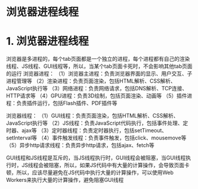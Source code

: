 # 浏览器进程线程

# 1. 浏览器进程线程

浏览器是多进程的，每个tab页面都是一个独立的进程，每个进程都有自己的渲染线程、JS线程、GUI线程等，所以，当某个tab页面卡死时，不会影响其他tab页面的运行
浏览器进程： 
（1）浏览器主进程：负责浏览器界面的显示、用户交互、子进程管理等 
（2）渲染进程：负责页面渲染，包括HTML解析、CSS解析、JavaScript执行等 
（3）网络进程：负责网络请求，包括DNS解析、TCP连接、HTTP请求等 
（4）GPU进程：负责3D绘制，包括页面渲染、动画等 
（5）插件进程：负责插件运行，包括Flash插件、PDF插件等

浏览器线程： 
（1）GUI线程：负责页面渲染，包括HTML解析、CSS解析、JavaScript执行等 
（2）JS线程：负责JavaScript代码执行，包括事件处理、定时器、ajax等
 （3）定时器线程：负责定时器执行，包括setTimeout、setInterval等 
 （4）事件触发线程：负责事件触发，包括click、mousemove等 
 （5）异步http请求线程：负责异步http请求，包括ajax、fetch等

GUI线程和JS线程是互斥的，当JS线程执行时，GUI线程会被阻塞，当GUI线程执行时，JS线程会被阻塞，所以，如果JS代码中有大量的计算操作，会导致页面卡顿，所以，应该尽量避免在JS代码中执行大量的计算操作，可以使用Web Workers来执行大量的计算操作，避免阻塞GUI线程